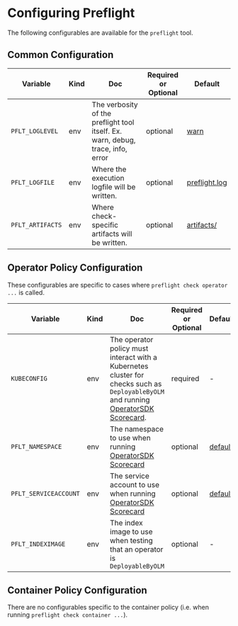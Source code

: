 # Configuring Preflight

The following configurables are available for the `preflight` tool.

## Common Configuration

|Variable|Kind|Doc|Required or Optional|Default|
|--|--|--|--|--|
|`PFLT_LOGLEVEL`|env|The verbosity of the preflight tool itself. Ex. warn, debug, trace, info, error|optional|[warn](https://github.com/redhat-openshift-ecosystem/openshift-preflight/blob/main/cmd/defaults.go#L6)|
|`PFLT_LOGFILE`|env|Where the execution logfile will be written.|optional|[preflight.log](https://github.com/redhat-openshift-ecosystem/openshift-preflight/blob/main/cmd/defaults.go#L5)|
|`PFLT_ARTIFACTS`|env|Where check-specific artifacts will be written.|optional|[artifacts/](https://github.com/redhat-openshift-ecosystem/openshift-preflight/blob/main/cmd/defaults.go#L7)|


## Operator Policy Configuration

These configurables are specific to cases where `preflight check operator ...`
is called.

|Variable|Kind|Doc|Required or Optional|Default|
|--|--|--|--|--|
|`KUBECONFIG`|env|The operator policy must interact with a Kubernetes cluster for checks such as `DeployableByOLM` and running [OperatorSDK Scorecard](https://sdk.operatorframework.io/docs/testing-operators/scorecard/).|required|-|
|`PFLT_NAMESPACE`|env|The namespace to use when running [OperatorSDK Scorecard](https://sdk.operatorframework.io/docs/testing-operators/scorecard/)|optional|[default](https://github.com/redhat-openshift-ecosystem/openshift-preflight/blob/main/cmd/defaults.go#L8)|
|`PFLT_SERVICEACCOUNT`|env|The service account to use when running [OperatorSDK Scorecard](https://sdk.operatorframework.io/docs/testing-operators/scorecard/)|optional|[default](https://github.com/redhat-openshift-ecosystem/openshift-preflight/blob/main/cmd/defaults.go#L9)|
|`PFLT_INDEXIMAGE`|env|The index image to use when testing that an operator is `DeployableByOLM`|optional|-|

## Container Policy Configuration

There are no configurables specific to the container policy (i.e. when running `preflight check container ...`).
